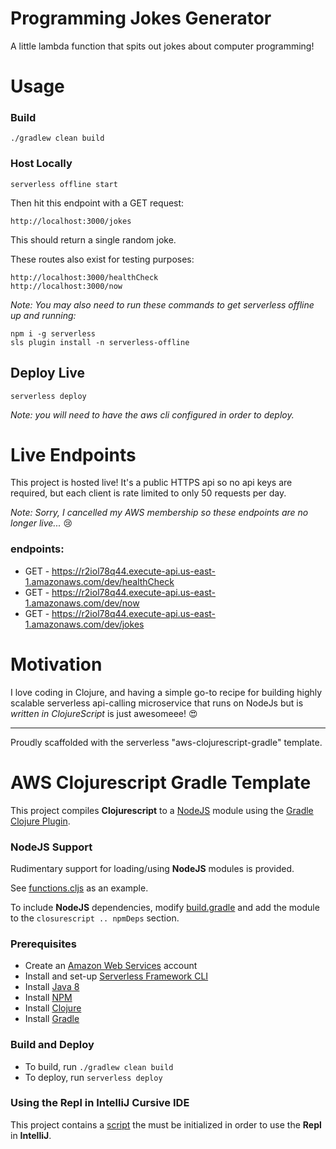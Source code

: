 # Programming Jokes Generator
A little lambda function that spits out jokes about computer programming!

# Usage

### Build
```
./gradlew clean build
```

### Host Locally
```
serverless offline start
```

Then hit this endpoint with a GET request:
```
http://localhost:3000/jokes
```

This should return a single random joke.

These routes also exist for testing purposes:
```
http://localhost:3000/healthCheck
http://localhost:3000/now
```

_Note: You may also need to run these commands to get serverless offline up and running:_
```
npm i -g serverless
sls plugin install -n serverless-offline
```

## Deploy Live
```
serverless deploy
```

_Note: you will need to have the aws cli configured in order to deploy._


# Live Endpoints
This project is hosted live! It's a public HTTPS api so no api keys are required, but each client is rate limited to only 50 requests per day.

_Note: Sorry, I cancelled my AWS membership so these endpoints are no longer live..._ 😢

### endpoints:
  - GET - https://r2iol78q44.execute-api.us-east-1.amazonaws.com/dev/healthCheck
  - GET - https://r2iol78q44.execute-api.us-east-1.amazonaws.com/dev/now
  - GET - https://r2iol78q44.execute-api.us-east-1.amazonaws.com/dev/jokes


# Motivation
I love coding in Clojure, and having a simple go-to recipe for building highly scalable serverless api-calling microservice that runs on NodeJs but is _written in ClojureScript_ is just awesomeee! 😍

---

Proudly scaffolded with the serverless "aws-clojurescript-gradle" template.

# AWS Clojurescript Gradle Template

This project compiles **Clojurescript** to a [NodeJS](https://nodejs.org/en/) module using the [Gradle Clojure Plugin](https://gradle-clojure.github.io/gradle-clojure/index.html).

### NodeJS Support

Rudimentary support for loading/using **NodeJS** modules is provided.

See [functions.cljs](./src/main/clojurescript/serverless/functions.cljs) as an example.

To include **NodeJS** dependencies, modify [build.gradle](./build.gradle) and add the module to the `closurescript .. npmDeps` section.

### Prerequisites

- Create an [Amazon Web Services](https://aws.amazon.com) account
- Install and set-up [Serverless Framework CLI](https://serverless.com)
- Install [Java 8](http://www.oracle.com/technetwork/java/javase/downloads/jdk8-downloads-2133151.html)
- Install [NPM](https://www.npmjs.com/get-npm)
- Install [Clojure](https://clojure.org/guides/getting_started)
- Install [Gradle](https://gradle.org/install/)

### Build and Deploy

- To build, run `./gradlew clean build`
- To deploy, run `serverless deploy`

### Using the Repl in IntelliJ Cursive IDE

This project contains a [script](./scripts/node_repl.clj) the must be initialized in order to use the **Repl** in **IntelliJ**.
